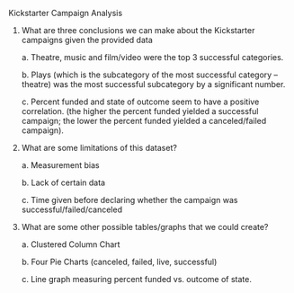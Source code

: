 Kickstarter Campaign Analysis 

1.	What are three conclusions we can make about the Kickstarter campaigns given the provided data

    a.	Theatre, music and film/video were the top 3 successful categories.

    b.	Plays (which is the subcategory of the most successful category – theatre) was the most successful subcategory by a significant number. 

    c.	Percent funded and state of outcome seem to have a positive correlation. (the higher the percent funded yielded a successful campaign; the lower the percent funded yielded a canceled/failed campaign).


2.	What are some limitations of this dataset?

     a.	Measurement bias

     b.	Lack of certain data 

     c.	Time given before declaring whether the campaign was successful/failed/canceled 

3.	What are some other possible tables/graphs that we could create?

      a.	Clustered Column Chart

      b.	Four Pie Charts (canceled, failed, live, successful)

     c.	Line graph measuring percent funded vs. outcome of state. 
